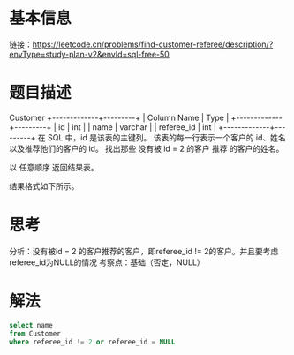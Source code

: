 # 基本信息
链接：https://leetcode.cn/problems/find-customer-referee/description/?envType=study-plan-v2&envId=sql-free-50

# 题目描述
Customer
+-------------+---------+
| Column Name | Type    |
+-------------+---------+
| id          | int     |
| name        | varchar |
| referee_id  | int     |
+-------------+---------+
在 SQL 中，id 是该表的主键列。
该表的每一行表示一个客户的 id、姓名以及推荐他们的客户的 id。
找出那些 没有被 id = 2 的客户 推荐 的客户的姓名。

以 任意顺序 返回结果表。

结果格式如下所示。


# 思考
分析：没有被id = 2 的客户推荐的客户，即referee_id != 2的客户。并且要考虑referee_id为NULL的情况
考察点：基础（否定，NULL）

# 解法
```sql
select name
from Customer
where referee_id != 2 or referee_id = NULL

```